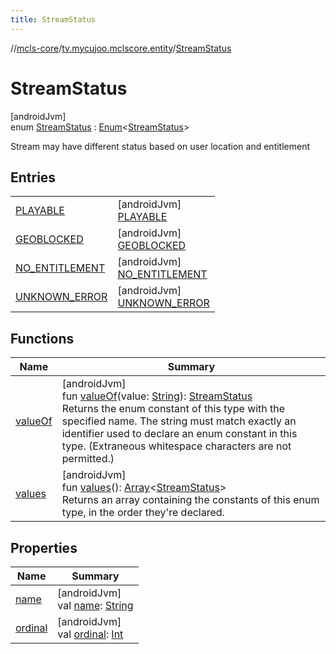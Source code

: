 ```yaml
---
title: StreamStatus
---
```

//[mcls-core](../../../index.html)/[tv.mycujoo.mclscore.entity](../index.html)/[StreamStatus](index.html)



# StreamStatus



[androidJvm]\
enum [StreamStatus](index.html) : [Enum](https://kotlinlang.org/api/latest/jvm/stdlib/kotlin/-enum/index.html)&lt;[StreamStatus](index.html)&gt; 

Stream may have different status based on user location and entitlement



## Entries


| | |
|---|---|
| [PLAYABLE](-p-l-a-y-a-b-l-e/index.html) | [androidJvm]<br>[PLAYABLE](-p-l-a-y-a-b-l-e/index.html) |
| [GEOBLOCKED](-g-e-o-b-l-o-c-k-e-d/index.html) | [androidJvm]<br>[GEOBLOCKED](-g-e-o-b-l-o-c-k-e-d/index.html) |
| [NO_ENTITLEMENT](-n-o_-e-n-t-i-t-l-e-m-e-n-t/index.html) | [androidJvm]<br>[NO_ENTITLEMENT](-n-o_-e-n-t-i-t-l-e-m-e-n-t/index.html) |
| [UNKNOWN_ERROR](-u-n-k-n-o-w-n_-e-r-r-o-r/index.html) | [androidJvm]<br>[UNKNOWN_ERROR](-u-n-k-n-o-w-n_-e-r-r-o-r/index.html) |


## Functions


| Name | Summary |
|---|---|
| [valueOf](value-of.html) | [androidJvm]<br>fun [valueOf](value-of.html)(value: [String](https://kotlinlang.org/api/latest/jvm/stdlib/kotlin/-string/index.html)): [StreamStatus](index.html)<br>Returns the enum constant of this type with the specified name. The string must match exactly an identifier used to declare an enum constant in this type. (Extraneous whitespace characters are not permitted.) |
| [values](values.html) | [androidJvm]<br>fun [values](values.html)(): [Array](https://kotlinlang.org/api/latest/jvm/stdlib/kotlin/-array/index.html)&lt;[StreamStatus](index.html)&gt;<br>Returns an array containing the constants of this enum type, in the order they're declared. |


## Properties


| Name | Summary |
|---|---|
| [name](../../tv.mycujoo.mclscore.logger/-message-level/-e-r-r-o-r/index.html#-372974862%2FProperties%2F-1646817299) | [androidJvm]<br>val [name](../../tv.mycujoo.mclscore.logger/-message-level/-e-r-r-o-r/index.html#-372974862%2FProperties%2F-1646817299): [String](https://kotlinlang.org/api/latest/jvm/stdlib/kotlin/-string/index.html) |
| [ordinal](../../tv.mycujoo.mclscore.logger/-message-level/-e-r-r-o-r/index.html#-739389684%2FProperties%2F-1646817299) | [androidJvm]<br>val [ordinal](../../tv.mycujoo.mclscore.logger/-message-level/-e-r-r-o-r/index.html#-739389684%2FProperties%2F-1646817299): [Int](https://kotlinlang.org/api/latest/jvm/stdlib/kotlin/-int/index.html) |

